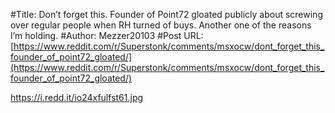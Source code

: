 #Title: Don’t forget this. Founder of Point72 gloated publicly about screwing over regular people when RH turned of buys. Another one of the reasons I’m holding.
#Author: Mezzer20103
#Post URL: [https://www.reddit.com/r/Superstonk/comments/msxocw/dont_forget_this_founder_of_point72_gloated/](https://www.reddit.com/r/Superstonk/comments/msxocw/dont_forget_this_founder_of_point72_gloated/)


https://i.redd.it/io24xfulfst61.jpg